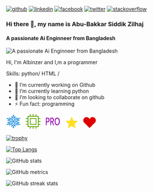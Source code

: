 [<img src='https://cdn.jsdelivr.net/npm/simple-icons@3.0.1/icons/github.svg' alt='github' height='40'>](https://github.com/Albinzer)  [<img src='https://cdn.jsdelivr.net/npm/simple-icons@3.0.1/icons/linkedin.svg' alt='linkedin' height='40'>](https://www.linkedin.com/in/Albinzer/)  [<img src='https://cdn.jsdelivr.net/npm/simple-icons@3.0.1/icons/facebook.svg' alt='facebook' height='40'>](https://www.facebook.com/Albinzer)  [<img src='https://cdn.jsdelivr.net/npm/simple-icons@3.0.1/icons/twitter.svg' alt='twitter' height='40'>](https://twitter.com/Albinzer)  [<img src='https://cdn.jsdelivr.net/npm/simple-icons@3.0.1/icons/stackoverflow.svg' alt='stackoverflow' height='40'>](https://stackoverflow.com/users/Albinzer)  
### Hi there 👋, my name is Abu-Bakkar Siddik Zilhaj
#### A passionate Ai Enginneer from Bangladesh
![A passionate Ai Enginneer from Bangladesh](https://media.licdn.com/dms/image/D4D03AQFbh3MyNlmrkQ/profile-displayphoto-shrink_100_100/0/1706877945754?e=1721865600&v=beta&t=nsLodwR9F611DK_eCIX11ZHyY-vAvkUkMCU_TSuoF2M)

Hi, I'm Albinzer and I,m a programmer

Skills: python/ HTML /

- 🔭 I’m currently working on Github 
- 🌱 I’m currently learning python 
- 👯 I’m looking to collaborate on github 
- ⚡ Fun fact: programming 




<a href='https://archiveprogram.github.com/'><img src='https://raw.githubusercontent.com/acervenky/animated-github-badges/master/assets/acbadge.gif' width='40' height='40'></a> <a href='https://docs.github.com/en/developers'><img src='https://raw.githubusercontent.com/acervenky/animated-github-badges/master/assets/devbadge.gif' width='40' height='40'></a> <a href='https://github.com/pricing'><img src='https://raw.githubusercontent.com/acervenky/animated-github-badges/master/assets/pro.gif' width='40' height='40'></a> <a href='https://stars.github.com/'><img src='https://raw.githubusercontent.com/acervenky/animated-github-badges/master/assets/starbadge.gif' width='35' height='35'></a> <a href='https://docs.github.com/en/github/supporting-the-open-source-community-with-github-sponsors'><img src='https://raw.githubusercontent.com/acervenky/animated-github-badges/master/assets/sponsorbadge.gif' width='35' height='35'></a> 

[![trophy](https://github-profile-trophy.vercel.app/?username=Albinzer)](https://github.com/ryo-ma/github-profile-trophy)

[![Top Langs](https://github-readme-stats.vercel.app/api/top-langs/?username=Albinzer)](https://github.com/anuraghazra/github-readme-stats)

![GitHub stats](https://github-readme-stats.vercel.app/api?username=Albinzer&show_icons=true)  

![GitHub metrics](https://metrics.lecoq.io/Albinzer)  

![GitHub streak stats](https://streak-stats.demolab.com/?user=Albinzer)  


